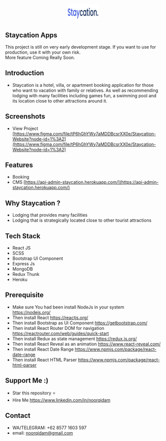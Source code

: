 <h1 align="center">
  <img src="./src/assets/images/logo.png" width="100" height="50"/>
</h1>

## Staycation Apps

This project is still on very early development stage. If you want to use for production, use it with your own risk.
<br>More feature Coming Really Soon.

## Introduction

- Staycation is a hotel, villa, or apartment booking application for those who want to vacation with family or relatives. As well as recommending lodging with many facilities including games fun, a swimming pool and its location close to other attractions around it.

## Screenshots

- View Project [https://www.figma.com/file/tP6hGhYWy7aMDDBcsrXX0e/Staycation-Website?node-id=1%3A2](https://www.figma.com/file/tP6hGhYWy7aMDDBcsrXX0e/Staycation-Website?node-id=1%3A2)

## Features

- Booking
- CMS [https://api-admin-staycation.herokuapp.com/](https://api-admin-staycation.herokuapp.com/)

## Why Staycation ?

- Lodging that provides many facilities
- Lodging that is strategically located close to other tourist attractions

## Tech Stack

- React JS
- SCSS
- Bootstrap UI Component
- Express Js
- MongoDB
- Redux Thunk
- Heroku

## Prerequisite

- Make sure You had been install NodeJs in your system https://nodejs.org/
- Then install React https://reactjs.org/
- Then install Bootstrap as UI Component https://getbootstrap.com/
- Then install React Router DOM for navigation https://reactrouter.com/web/guides/quick-start
- Then install Redux as state management https://redux.js.org/
- Then install React Reveal as an animation https://www.react-reveal.com/
- Then install React Date Range https://www.npmjs.com/package/react-date-range
- Then install React HTML Parser https://www.npmjs.com/package/react-html-parser

## Support Me :)

- Star this repository :star:
- Hire Me https://www.linkedin.com/in/noorqidam

## Contact

- WA/TELEGRAM: +62 8577 1603 597
- email: noorqidam@gmail.com

